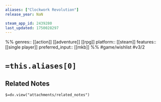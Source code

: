 ```yaml
---
aliases: ["Clockwork Revolution"]
release_year: NaN

steam_app_id: 2439280
last_updated: 1750028297
---
```

%%
genres:: [[action]] [[adventure]] [[rpg]]
platform:: [[steam]]
features:: [[single player]]
preferred_input:: [[mkb]]
%%
#game/wishlist
#v3/2

# `=this.aliases[0]`
## Related Notes
`$=dv.view("attachments/related_notes")`